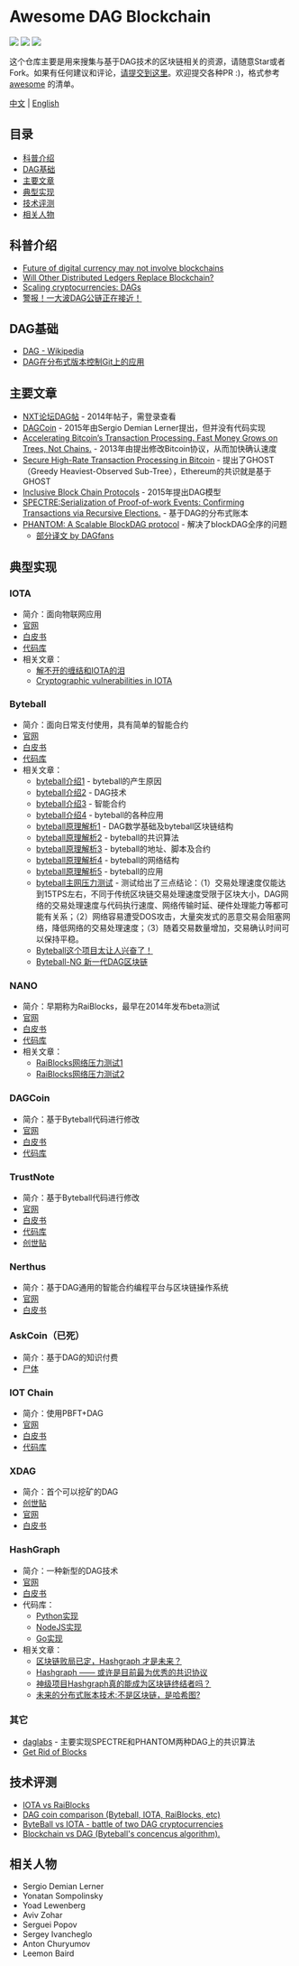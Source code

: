 # Awesome DAG Blockchain

[![](https://camo.githubusercontent.com/13c4e50d88df7178ae1882a203ed57b641674f94/68747470733a2f2f63646e2e7261776769742e636f6d2f73696e647265736f726875732f617765736f6d652f643733303566333864323966656437386661383536353265336136336531353464643865383832392f6d656469612f62616467652e737667)](https://github.com/sindresorhus/awesome)
[![](https://camo.githubusercontent.com/cb8cb80af654f3dae14a4aa62e44bf62f16953d6/68747470733a2f2f6a617977636a6c6f76652e6769746875622e696f2f73622f6c616e672f6368696e6573652e737667)](README.md)
[![](https://camo.githubusercontent.com/15a53d5ec5d896319068168a27da0203156bbdb9/68747470733a2f2f6a617977636a6c6f76652e6769746875622e696f2f73622f6c616e672f656e676c6973682e737667)](README-en.md)

这个仓库主要是用来搜集与基于DAG技术的区块链相关的资源，请随意Star或者Fork。如果有任何建议和评论，[请提交到这里](https://github.com/guantau/Awesome-DAG-Blockchain/issues)。欢迎提交各种PR :)，格式参考 [awesome](https://github.com/sindresorhus/awesome) 的清单。

[中文](README.md) | [English](README-en.md)

## 目录

+ [科普介绍](#科普介绍)
+ [DAG基础](#DAG基础)
+ [主要文章](#主要文章)
+ [典型实现](#典型实现)
+ [技术评测](#技术评测)
+ [相关人物](#相关人物)

## 科普介绍

+ [Future of digital currency may not involve blockchains](https://cointelegraph.com/news/future-of-digital-currency-may-not-involve-blockchains)
+ [Will Other Distributed Ledgers Replace Blockchain?](https://coincentral.com/dag-replace-blockchain/)
+ [Scaling cryptocurrencies: DAGs](https://codeburst.io/scaling-crypto-dags-82363451e753)
+ [警报！一大波DAG公链正在接近！](http://mp.weixin.qq.com/s/YypTjeuWd4RCAJbDvAmucA)


## DAG基础

+ [DAG - Wikipedia](https://en.wikipedia.org/wiki/Directed_acyclic_graph)
+ [DAG在分布式版本控制Git上的应用](http://ericsink.com/vcbe/html/directed_acyclic_graphs.html)


## 主要文章

+ [NXT论坛DAG帖](https://nxtforum.org/proof-of-stake-algorithm/dag-a-generalized-blockchain/) - 2014年帖子，需登录查看
+ [DAGCoin](https://bitslog.files.wordpress.com/2015/09/dagcoin-v41.pdf) - 2015年由Sergio Demian Lerner提出，但并没有代码实现
+ [Accelerating Bitcoin’s Transaction Processing. Fast Money Grows on Trees, Not Chains.](https://eprint.iacr.org/2013/881.pdf) - 2013年由提出修改Bitcoin协议，从而加快确认速度
+ [Secure High-Rate Transaction Processing in Bitcoin](http://www.avivz.net/pubs/15/btc_ghost.pdf) - 提出了GHOST（Greedy Heaviest-Observed Sub-Tree），Ethereum的共识就是基于GHOST
+ [Inclusive Block Chain Protocols](http://www.cs.huji.ac.il/~avivz/pubs/15/inclusive_btc.pdf) - 2015年提出DAG模型
+ [SPECTRE:Serialization of Proof-of-work Events: Confirming Transactions via Recursive Elections.](https://eprint.iacr.org/2016/1159.pdf) - 基于DAG的分布式账本
+ [PHANTOM: A Scalable BlockDAG protocol](https://eprint.iacr.org/2018/104.pdf)  - 解决了blockDAG全序的问题
    + [部分译文 by DAGfans](https://github.com/DAGfans/TranStudy/blob/master/Papers/PHANTOM%20-%20A%20Scalable%20BlockDAG%20protocol.md)


## 典型实现

### IOTA

+ 简介：面向物联网应用
+ [官网](https://iota.org/)
+ [白皮书](https://iota.org/IOTA_Whitepaper.pdf)
+ [代码库](https://github.com/iotaledger)
+ 相关文章：
  + [解不开的缠结和IOTA的泪](http://mp.weixin.qq.com/s/BXf3BTMDGVbMheRQjZXQPw)
  + [Cryptographic vulnerabilities in IOTA](https://medium.com/@neha/cryptographic-vulnerabilities-in-iota-9a6a9ddc4367)

### Byteball

+ 简介：面向日常支付使用，具有简单的智能合约
+ [官网](http://byteball.org/)
+ [白皮书](https://byteball.org/Byteball.pdf)
+ [代码库](https://github.com/byteball)
+ 相关文章：
  + [byteball介绍1](https://medium.com/@Suirelav/introduction-to-byteball-part-1-why-ab3ff6a7a8f2) - byteball的产生原因
  + [byteball介绍2](https://medium.com/@Suirelav/introduction-to-byteball-part-2-the-dag-ce84ca4c4e01) - DAG技术
  + [byteball介绍3](https://medium.com/@Suirelav/introduction-to-byteball-part-3-smart-contracts-81efa010a0b3) - 智能合约
  + [byteball介绍4](https://medium.com/@Suirelav/introduction-to-byteball-part-4-adoption-ff37d87615c9) - byteball的各种应用
  + [byteball原理解析1](http://blog.guantau.com/2017/12/14/byteball1/) - DAG数学基础及byteball区块链结构
  + [byteball原理解析2](http://blog.guantau.com/2017/12/19/byteball2/) - byteball的共识算法
  + [byteball原理解析3](http://blog.guantau.com/2018/01/19/byteball3/) - byteball的地址、脚本及合约
  + [byteball原理解析4](http://blog.guantau.com/2018/01/26/byteball4/) - byteball的网络结构
  + [byteball原理解析5](http://blog.guantau.com/2018/01/30/byteball5/) - byteball的应用
  + [byteball主网压力测试](https://blog.goodaudience.com/byteball-main-net-under-stress-test-c131ba85b72b) - 测试给出了三点结论：（1）交易处理速度仅能达到15TPS左右，不同于传统区块链交易处理速度受限于区块大小，DAG网络的交易处理速度与代码执行速度、网络传输时延、硬件处理能力等都可能有关系；（2）网络容易遭受DOS攻击，大量突发式的恶意交易会阻塞网络，降低网络的交易处理速度；（3）随着交易数量增加，交易确认时间可以保持平稳。
  + [Byteball这个项目太让人兴奋了！](https://mp.weixin.qq.com/s/vDo-mSxtSWxaJdyfNzhRMA)
  + [Byteball-NG 新一代DAG区块链](https://medium.com/@iamliqiang/byteball-ng-%E6%96%B0%E4%B8%80%E4%BB%A3dag%E5%8C%BA%E5%9D%97%E9%93%BE-dd353cede558)

### NANO

+ 简介：早期称为RaiBlocks，最早在2014年发布beta测试
+ [官网](https://nano.org/)
+ [白皮书](https://nano.org/zh/whitepaper)
+ [代码库](https://github.com/nanocurrency)
+ 相关文章：
  + [RaiBlocks网络压力测试1](https://hackernoon.com/stress-testing-the-raiblocks-network-568be62fdf6d)
  + [RaiBlocks网络压力测试2](https://medium.com/@bnp117/stress-testing-the-raiblocks-network-part-ii-def83653b21f)

### DAGCoin

+ 简介：基于Byteball代码进行修改
+ [官网](https://dagcoin.org/)
+ [白皮书](https://dagcoin.org/whitepaper.pdf)
+ [代码库](https://github.com/dagcoin/)

### TrustNote

- 简介：基于Byteball代码进行修改
- [官网](https://trustnote.org/)
- [白皮书](https://trustnote.org/TrustNote-WhitePaper.pdf)
- [代码库](https://github.com/trustnote)
- [创世贴](https://bitcointalk.org/index.php?topic=3116483.0)

### Nerthus

- 简介：基于DAG通用的智能合约编程平台与区块链操作系统
- [官网](http://nerthus.io/)
- [白皮书](http://nerthus.io/static/downfile/NerthusWhitePageV0.0.2.pdf)

### AskCoin（已死）

- 简介：基于DAG的知识付费
- [尸体](https://blog.askcoin.org/askcoin-in-one-page-f284bb3d9b42)

### IOT Chain

- 简介：使用PBFT+DAG
- [官网](https://iotchain.io/)
- [白皮书](https://iotchain.io/whitepaper/ITCWHITEPAPER.pdf)
- [代码库](https://github.com/IoTChainCode)

### XDAG

- 简介：首个可以挖矿的DAG
- [创世贴](https://bitcointalk.org/index.php?topic=2552368.0)
- [官网](http://xdag.io/)
- [白皮书](https://docs.google.com/document/d/1ruNpTVghy0Xsb8gOa-8sYG58GHU_ibeGnwJi2h0TTnA/edit)

### HashGraph

+ 简介：一种新型的DAG技术
+ [官网](https://hashgraph.com/)
+ [白皮书](https://www.swirlds.com/downloads/SWIRLDS-TR-2016-01.pdf)
+ 代码库：
  + [Python实现](https://github.com/Lapin0t/py-swirld)
  + [NodeJS实现](https://github.com/TheCallSign/hashgraph)
  + [Go实现](https://github.com/babbleio/babble)
+ 相关文章：
  + [区块链败局已定，Hashgraph 才是未来？](http://mp.weixin.qq.com/s/9KlHqfGHLf9cELL4x98UCw)
  + [Hashgraph —— 或许是目前最为优秀的共识协议](http://mp.weixin.qq.com/s/eo8QiCNwphKJ4m-j43fhEA)
  + [神级项目Hashgraph真的能成为区块链终结者吗？](http://mp.weixin.qq.com/s/BXf3BTMDGVbMheRQjZXQPw)
  + [未来的分布式账本技术:不是区块链，是哈希图?](https://zhuanlan.zhihu.com/p/33558463?group_id=948705960718454784)

### 其它

+ [daglabs](https://www.daglabs.com/) - 主要实现SPECTRE和PHANTOM两种DAG上的共识算法
+ [Get Rid of Blocks](http://slides.com/davidvorick/braids)




## 技术评测

+ [IOTA vs RaiBlocks](https://hackernoon.com/iota-vs-raiblocks-413679bb4c3e)
+ [DAG coin comparison (Byteball, IOTA, RaiBlocks, etc)](https://web.archive.org/web/20171211100146/https://www.reddit.com/r/CryptoCurrency/comments/7iv20r/dag_coin_comparison_byteball_iota_raiblocks_etc/)
+ [ByteBall vs IOTA - battle of two DAG cryptocurrencies](https://steemit.com/cryptocurrency/@jimmco/byteball-vs-iota-battle-of-two-dag-cryptocurrencies)
+ [Blockchain vs DAG (Byteball's concencus algorithm).](https://bitcointalk.org/index.php?topic=1799665.0)




## 相关人物

+ Sergio Demian Lerner
+ Yonatan Sompolinsky
+ Yoad Lewenberg
+ Aviv Zohar
+ Serguei Popov
+ Sergey Ivancheglo
+ Anton Churyumov
+ Leemon Baird
